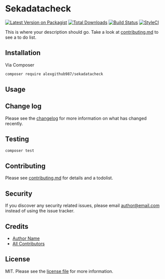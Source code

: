 # Sekadatacheck

[![Latest Version on Packagist][ico-version]][link-packagist]
[![Total Downloads][ico-downloads]][link-downloads]
[![Build Status][ico-travis]][link-travis]
[![StyleCI][ico-styleci]][link-styleci]

This is where your description should go. Take a look at [contributing.md](contributing.md) to see a to do list.

## Installation

Via Composer

```bash
composer require alexgithub987/sekadatacheck
```

## Usage

## Change log

Please see the [changelog](changelog.md) for more information on what has changed recently.

## Testing

```bash
composer test
```

## Contributing

Please see [contributing.md](contributing.md) for details and a todolist.

## Security

If you discover any security related issues, please email author@email.com instead of using the issue tracker.

## Credits

- [Author Name][link-author]
- [All Contributors][link-contributors]

## License

MIT. Please see the [license file](license.md) for more information.

[ico-version]: https://img.shields.io/packagist/v/alexgithub987/sekadatacheck.svg?style=flat-square
[ico-downloads]: https://img.shields.io/packagist/dt/alexgithub987/sekadatacheck.svg?style=flat-square
[ico-travis]: https://img.shields.io/travis/alexgithub987/sekadatacheck/master.svg?style=flat-square
[ico-styleci]: https://styleci.io/repos/12345678/shield

[link-packagist]: https://packagist.org/packages/alexgithub987/sekadatacheck
[link-downloads]: https://packagist.org/packages/alexgithub987/sekadatacheck
[link-travis]: https://travis-ci.org/alexgithub987/sekadatacheck
[link-styleci]: https://styleci.io/repos/12345678
[link-author]: https://github.com/alexgithub987
[link-contributors]: ../../contributors
